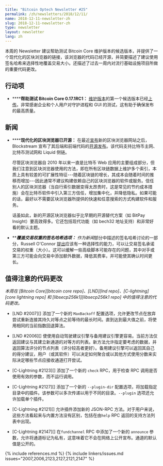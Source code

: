 ```yaml
---
title: "Bitcoin Optech Newsletter #25"
permalink: /zh/newsletters/2018/12/11/
name: 2018-12-11-newsletter-zh
slug: 2018-12-11-newsletter-zh
type: newsletter
layout: newsletter
lang: zh
---
```


本周的 Newsletter 建议帮助测试 Bitcoin Core 维护版本的候选版本，并提供了一个现代化的区块浏览器的链接，该浏览器的代码已经开源，并简要描述了建议使用签名哈希来选择性地覆盖交易大小。还描述了过去一周内对流行基础设施项目所做的重要代码更改。

## 行动项

- **<!--help-test-bitcoin-core-0-17-1rc1-->****帮助测试 Bitcoin Core 0.17.1RC1：** [维护版本][maintenance release]的第一个候选版本已经[上传][V0.17.1rc1]。非常感谢企业和个人用户对守护进程和 GUI 的测试，这有助于确保发布的最高质量。

## 新闻

- **<!--modern-block-explorer-open-sourced-->****现代化的区块浏览器已开源：** 在最近[宣布][explorer announce]新的区块浏览器网站之后，Blockstream 宣布了其后端和前端代码的[开源发布][explorer code announce]。该代码支持比特币主网、比特币测试网和 Liquid 侧链。

  尽管区块浏览器自 2010 年以来一直是比特币 Web 应用的主要组成部分，但我们注意到区块浏览器使用的方法，即在所有区块链数据上维护多个索引，本质上具有较差的可扩展性特征---随着区块链的增长，其成本会随着时间的推移而增加---因此通常不建议构建依赖自己的区块浏览器的软件或服务。信任别人的区块浏览器（当自行索引数据变得太昂贵时，这是常见的节约成本措施）会在比特币软件中引入第三方信任，增加集中化，并降低隐私。如果可能的话，最好以不需要区块浏览器所提供的快速和任意搜索的方式构建软件和服务。

  话虽如此，新的开源区块浏览器似乎比早期的开源替代方案（如 BitPay Insight）要高效得多。它还包括现代功能（如 bech32 地址支持）和非常好看的默认主题。

- **<!--sighash-options-for-covering-transaction-weight-->****覆盖交易权重的签名哈希选项：** 作为*新闻*部分中描述的签名哈希讨论的一部分，Russell O'Connor [提出][weight sighash]应该有一种选择性的能力，可以让交易签名承诺交易的权重（大小）。这可以缓解一些高级脚本可能存在的问题，其中对手或第三方可能会向交易中添加额外数据，降低其费率，并可能使其确认时间更长。

## 值得注意的代码更改

*本周在 [Bitcoin Core][bitcoin core repo]、[LND][lnd repo]、[C-lightning][core lightning repo] 和 [libsecp256k1][libsecp256k1 repo] 中的值得注意的代码更改。*

- [LND #2007][] 添加了一个新的 `MaxBackoff` 配置选项，允许更改节点在放弃尝试重新连接其持久对等点之前等待的最长时间。直到达到最大值之前，将使用相同的当前指数回退算法。

- [LND #2006][] 使使用自动驾驶建议引擎与备用建议引擎更容易。当前方法仅返回建议与其建立新通道的对等方的列表。新方法允许指定要考虑的数据，并返回算法评分的节点列表（评分较高者更好）。备用建议引擎可以返回其自己的得分建议，用户（或其软件）可以决定如何聚合或以其他方式使用分数来实际决定哪些节点应接收通道打开尝试。

- [C-Lightning #2123][] 添加了一个新的 `check` RPC，用于检查 RPC 调用是否使用有效的参数，而不运行调用。

- [C-Lightning #2127][] 添加了一个新的 `--plugin-dir` 配置选项，将加载指定目录中的插件。该参数可以多次传递以用于不同的目录。`--plugin` 选项还允许加载单个插件。

- [C-Lightning #2121][] 允许插件添加新的 JSON-RPC 方法。对于用户来说，这些方法看起来与内置方法没有区别，包括在由`help` RPC 返回的支持方法列表中出现。

- [C-Lightning #2147][] 在`fundchannel` RPC 中添加了一个新的 `announce` 参数，允许将通道标记为私有，这意味着它不会在网络上公开宣布。通道的默认值是公开的。

{% include references.md %}
{% include linkers/issues.md issues="2007,2006,2123,2127,2121,2147" %}

[V0.17.1rc1]: https://bitcoincore.org/bin/bitcoin-core-0.17.1/
[maintenance release]: https://bitcoincore.org/en/lifecycle/#maintenance-releases
[explorer announce]: https://blockstream.com/2018/11/06/explorer-launch/
[explorer code announce]: https://blockstream.com/2018/12/06/esplora-source-announcement/
[weight sighash]: https://lists.linuxfoundation.org/pipermail/bitcoin-dev/2018-December/016534.html
[newsletter #23]: /zh/newsletters/2018/11/27/#sighash-updates
